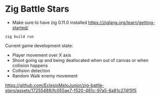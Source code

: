 # Zig Battle Stars

- Make sure to have zig 0.11.0 installed https://ziglang.org/learn/getting-started/
```
zig build run
```

Current game development state:

- Player movement over X axis
- Shoot going up and being deallocated when out of canvas or when collision happens
- Collision detection
- Random Walk enemy movement

https://github.com/EclesioMeloJunior/zig-battle-stars/assets/17255488/fc055ae7-f520-461c-97a5-8a81c274f5f5

